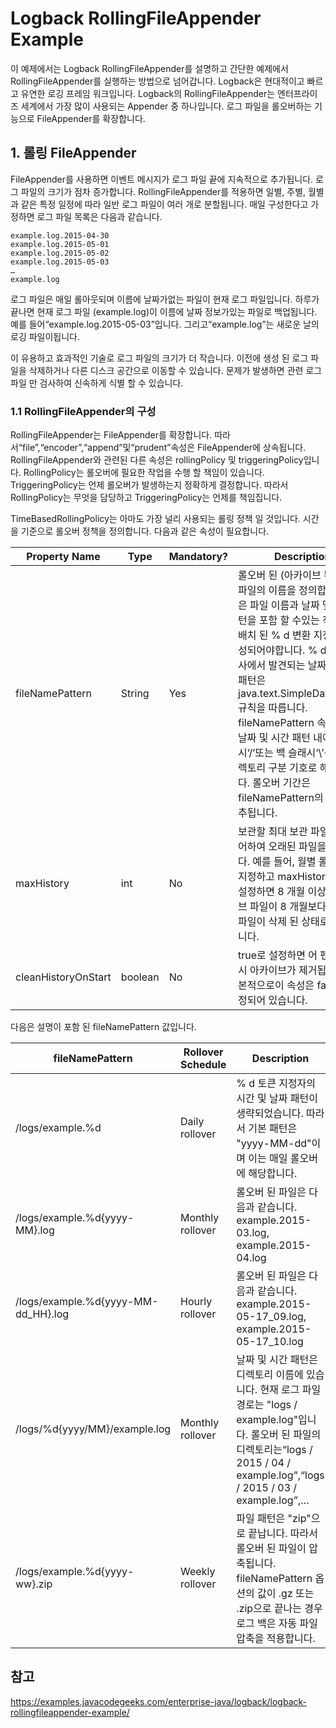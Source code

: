 # Logback RollingFileAppender Example
이 예제에서는 Logback RollingFileAppender를 설명하고 간단한 예제에서 RollingFileAppender를 실행하는 방법으로 넘어갑니다. 
Logback은 현대적이고 빠르고 유연한 로깅 프레임 워크입니다. 
Logback의 RollingFileAppender는 엔터프라이즈 세계에서 가장 많이 사용되는 Appender 중 하나입니다. 
로그 파일을 롤오버하는 기능으로 FileAppender를 확장합니다. 

## 1. 롤링 FileAppender
FileAppender를 사용하면 이벤트 메시지가 로그 파일 끝에 지속적으로 추가됩니다. 
로그 파일의 크기가 점차 증가합니다.
RollingFileAppender를 적용하면 일별, 주별, 월별과 같은 특정 일정에 따라 일반 로그 파일이 여러 개로 분할됩니다. 
매일 구성한다고 가정하면 로그 파일 목록은 다음과 같습니다.
```
example.log.2015-04-30
example.log.2015-05-01
example.log.2015-05-02
example.log.2015-05-03
…
example.log
```
로그 파일은 매일 롤아웃되며 이름에 날짜가없는 파일이 현재 로그 파일입니다. 
하루가 끝나면 현재 로그 파일 (example.log)이 이름에 날짜 정보가있는 파일로 백업됩니다. 
예를 들어“example.log.2015-05-03”입니다. 
그리고“example.log”는 새로운 날의 로깅 파일이됩니다.

이 유용하고 효과적인 기술로 로그 파일의 크기가 더 작습니다.
이전에 생성 된 로그 파일을 삭제하거나 다른 디스크 공간으로 이동할 수 있습니다. 
문제가 발생하면 관련 로그 파일 만 검사하여 신속하게 식별 할 수 있습니다.

### 1.1 RollingFileAppender의 구성
RollingFileAppender는 FileAppender를 확장합니다. 
따라서“file”,“encoder”,“append”및“prudent”속성은 FileAppender에 상속됩니다. 
RollingFileAppender와 관련된 다른 속성은 rollingPolicy 및 triggeringPolicy입니다. 
RollingPolicy는 롤오버에 필요한 작업을 수행 할 책임이 있습니다. 
TriggeringPolicy는 언제 롤오버가 발생하는지 정확하게 결정합니다. 
따라서 RollingPolicy는 무엇을 담당하고 TriggeringPolicy는 언제를 책임집니다.

TimeBasedRollingPolicy는 아마도 가장 널리 사용되는 롤링 정책 일 것입니다. 
시간을 기준으로 롤오버 정책을 정의합니다. 다음과 같은 속성이 필요합니다.

| Property Name       | Type    | Mandatory? | Description                                                                                                                                                                                                                                                                                                                                                                                                                        |
|---------------------|---------|------------|------------------------------------------------------------------------------------------------------------------------------------------------------------------------------------------------------------------------------------------------------------------------------------------------------------------------------------------------------------------------------------------------------------------------------------|
| fileNamePattern     | String  | Yes        | 롤오버 된 (아카이브 된) 로그 파일의 이름을 정의합니다. 값은 파일 이름과 날짜 및 시간 패턴을 포함 할 수있는 적절하게 배치 된 % d 변환 지정자로 구성되어야합니다. % d {}의 찬사에서 발견되는 날짜 및 시간 패턴은 java.text.SimpleDateFormat 규칙을 따릅니다. fileNamePattern 속성 또는 날짜 및 시간 패턴 내에서 슬래시‘/’또는 백 슬래시‘\’문자는 디렉토리 구분 기호로 해석됩니다. 롤오버 기간은 fileNamePattern의 값에서 유추됩니다. |
| maxHistory          | int     | No         | 보관할 최대 보관 파일 수를 제어하여 오래된 파일을 삭제합니다. 예를 들어, 월별 롤오버를 지정하고 maxHistory를 8로 설정하면 8 개월 이상의 아카이브 파일이 8 개월보다 오래된 파일이 삭제 된 상태로 유지됩니다.                                                                                                                                                                                                                        |
| cleanHistoryOnStart | boolean | No         | true로 설정하면 어 펜더 시작시 아카이브가 제거됩니다. 기본적으로이 속성은 false로 설정되어 있습니다.                                                                                                                                                                                                                                                                                                                               |                                                                                                                                                                                                                                                                                                                                                                                                                                                                       |

다음은 설명이 포함 된 fileNamePattern 값입니다.

| fileNamePattern                     | Rollover Schedule | Description                                                                                                                                                                                    |
|-------------------------------------|-------------------|------------------------------------------------------------------------------------------------------------------------------------------------------------------------------------------------|
| /logs/example.%d                    | Daily rollover    | % d 토큰 지정자의 시간 및 날짜 패턴이 생략되었습니다. 따라서 기본 패턴은 "yyyy-MM-dd"이며 이는 매일 롤오버에 해당합니다.                                                                       |
| /logs/example.%d{yyyy-MM}.log       | Monthly rollover  | 롤오버 된 파일은 다음과 같습니다. example.2015-03.log, example.2015-04.log                                                                                                                     |
| /logs/example.%d{yyyy-MM-dd_HH}.log | Hourly rollover   | 롤오버 된 파일은 다음과 같습니다. example.2015-05-17_09.log, example.2015-05-17_10.log                                                                                                         |
| /logs/%d{yyyy/MM}/example.log       | Monthly rollover  | 날짜 및 시간 패턴은 디렉토리 이름에 있습니다. 현재 로그 파일 경로는 "logs / example.log"입니다. 롤오버 된 파일의 디렉토리는“logs / 2015 / 04 / example.log”,“logs / 2015 / 03 / example.log”,… |
| /logs/example.%d{yyyy-ww}.zip       | Weekly rollover   | 파일 패턴은 "zip"으로 끝납니다. 따라서 롤오버 된 파일이 압축됩니다. fileNamePattern 옵션의 값이 .gz 또는 .zip으로 끝나는 경우 로그 백은 자동 파일 압축을 적용합니다.                           |

## 참고
https://examples.javacodegeeks.com/enterprise-java/logback/logback-rollingfileappender-example/
